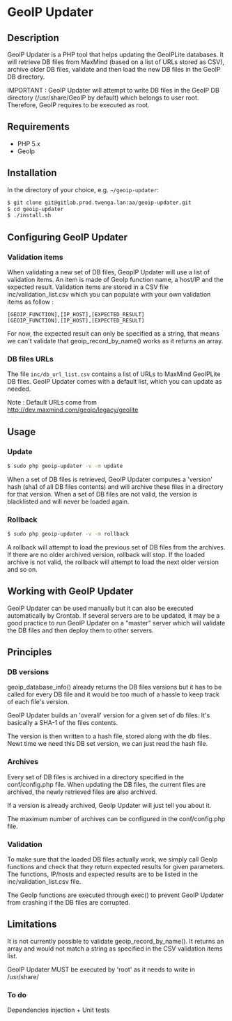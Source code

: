 GeoIP Updater
==========

## Description
GeoIP Updater is a PHP tool that helps updating the GeoIPLite databases. It will retrieve DB files from MaxMind (based on a list of URLs stored as CSV), archive older DB files, validate
and then load the new DB files in the GeoIP DB directory.

IMPORTANT : GeoIP Updater will attempt to write DB files in the GeoIP DB directory (/usr/share/GeoIP by default) which belongs to user root. Therefore, GeoIP requires to be executed as root.

## Requirements

  - PHP 5.x
  - GeoIp

## Installation
In the directory of your choice, e.g. `~/geoip-updater`:

```bash
$ git clone git@gitlab.prod.twenga.lan:aa/geoip-updater.git
$ cd geoip-updater
$ ./install.sh
```

## Configuring GeoIP Updater

### Validation items

When validating a new set of DB files, GeopIP Updater will use a list of validation items. An item is made of GeoIp function name, a host/IP and the expected result. Validation items are stored in a CSV file inc/validation_list.csv which you can populate with your own validation items as follow :

```
[GEOIP_FUNCTION],[IP_HOST],[EXPECTED_RESULT]
[GEOIP_FUNCTION],[IP_HOST],[EXPECTED_RESULT]
```

For now, the expected result can only be specified as a string, that means we can't validate that geoip_record_by_name() works as it returns an array.

### DB files URLs

The file `inc/db_url_list.csv` contains a list of URLs to MaxMind GeoIPLite DB files. GeoIP Updater comes with a default list, which you can update as needed.

Note : Default URLs come from http://dev.maxmind.com/geoip/legacy/geolite

## Usage

### Update

```bash
$ sudo php geoip-updater -v -m update
```

When a set of DB files is retrieved, GeoIP Updater computes a 'version' hash (sha1 of all DB files contents) and will archive these files in a directory for that version. When a set of DB files are not valid, the version is blacklisted and will never be loaded again.

### Rollback

```bash
$ sudo php geoip-updater -v -m rollback
```

A rollback will attempt to load the previous set of DB files from the archives. If there are no older archived version, rollback will stop. If the loaded archive is not valid, the rollback will attempt to load the next older version and so on.

## Working with GeoIP Updater

GeoIP Updater can be used manually but it can also be executed automatically by Crontab. If several servers are to be updated, it may be a good practice to run GeoIP Updater on a "master" server which will validate the DB files and then deploy them to other servers.

## Principles

### DB versions

geoip_database_info() already returns the DB files versions but it has to be called for every DB file and it would be too much of a hassle to keep track of each file's version.

GeoIP Updater builds an 'overall' version for a given set of db files. It's basically a SHA-1 of the files contents.

The version is then written to a hash file, stored along with the db files. Newt time we need this DB set version, we can just read the hash file.

### Archives

Every set of DB files is archived in a directory specified in the conf/config.php file. When updating the DB files, the current files are archived, the newly retrieved files are also archived.

If a version is already archived, GeoIp Updater will just tell you about it.

The maximum number of archives can be configured in the conf/config.php file.

### Validation

To make sure that the loaded DB files actually work, we simply call GeoIp functions and check that they return expected results for given parameters. The functions, IP/hosts and expected results are to be listed in the inc/validation_list.csv file.

The GeoIp functions are executed through exec() to prevent GeoIP Updater from crashing if the DB files are corrupted.

## Limitations

It is not currently possible to validate geoip_record_by_name(). It returns an array and would not match a string as specified in the CSV validation items list.

GeoIP Updater MUST be executed by 'root' as it needs to write in /usr/share/

### To do

Dependencies injection + Unit tests
